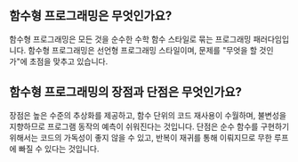 ## 함수형 프로그래밍은 무엇인가요?

함수형 프로그래밍은 모든 것을 순수한 수학 함수 스타일로 묶는 프로그래밍 패러다임입니다. 함수형 프로그래밍은 선언형 프로그래밍 스타일이며, 문제를 "무엇을 할 것인가"에 초점을 맞추고 있습니다.

## 함수형 프로그래밍의 장점과 단점은 무엇인가요?

장점은 높은 수준의 추상화를 제공하고, 함수 단위의 코드 재사용이 수월하며, 불변성을 지향하므로 프로그램 동작의 예측이 쉬워진다는 것입니다. 단점은 순수 함수를 구현하기 위해서는 코드의 가독성이 좋지 않을 수 있고, 반복이 재귀를 통해 이뤄지므로 무한 루프에 빠질 수 있다는 것입니다.
